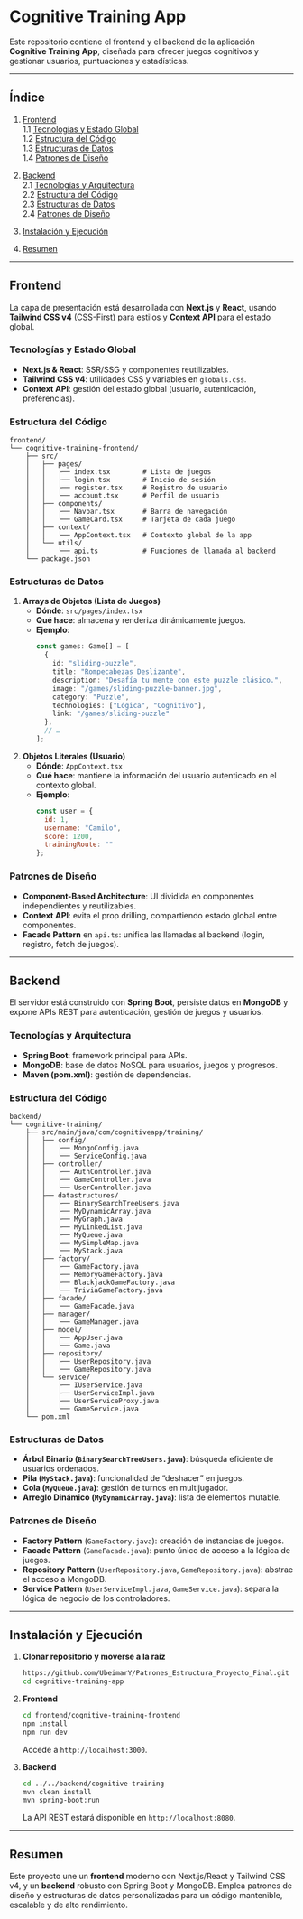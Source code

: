 # Cognitive Training App

Este repositorio contiene el frontend y el backend de la aplicación **Cognitive Training App**, diseñada para ofrecer juegos cognitivos y gestionar usuarios, puntuaciones y estadísticas.

---

## Índice

1. [Frontend](#frontend)  
   1.1 [Tecnologías y Estado Global](#tecnologías-y-estado-global)  
   1.2 [Estructura del Código](#estructura-del-código-front)  
   1.3 [Estructuras de Datos](#estructuras-de-datos-front)  
   1.4 [Patrones de Diseño](#patrones-de-diseño-front)  

2. [Backend](#backend)  
   2.1 [Tecnologías y Arquitectura](#tecnologías-y-arquitectura-back)  
   2.2 [Estructura del Código](#estructura-del-código-back)  
   2.3 [Estructuras de Datos](#estructuras-de-datos-back)  
   2.4 [Patrones de Diseño](#patrones-de-diseño-back)  

3. [Instalación y Ejecución](#instalación-y-ejecución)  
4. [Resumen](#resumen)  

---

## Frontend

La capa de presentación está desarrollada con **Next.js** y **React**, usando **Tailwind CSS v4** (CSS-First) para estilos y **Context API** para el estado global.

### Tecnologías y Estado Global

- **Next.js & React**: SSR/SSG y componentes reutilizables.  
- **Tailwind CSS v4**: utilidades CSS y variables en `globals.css`.  
- **Context API**: gestión del estado global (usuario, autenticación, preferencias).

### Estructura del Código  <a name="estructura-del-código-front"></a>

```
frontend/
└── cognitive-training-frontend/
    ├── src/
    │   ├── pages/
    │   │   ├── index.tsx        # Lista de juegos
    │   │   ├── login.tsx        # Inicio de sesión
    │   │   ├── register.tsx     # Registro de usuario
    │   │   └── account.tsx      # Perfil de usuario
    │   ├── components/
    │   │   ├── Navbar.tsx       # Barra de navegación
    │   │   └── GameCard.tsx     # Tarjeta de cada juego
    │   ├── context/
    │   │   └── AppContext.tsx   # Contexto global de la app
    │   └── utils/
    │       └── api.ts           # Funciones de llamada al backend
    └── package.json
```

### Estructuras de Datos  <a name="estructuras-de-datos-front"></a>

1. **Arrays de Objetos (Lista de Juegos)**  
   - **Dónde**: `src/pages/index.tsx`  
   - **Qué hace**: almacena y renderiza dinámicamente juegos.  
   - **Ejemplo**:
     ```ts
     const games: Game[] = [
       {
         id: "sliding-puzzle",
         title: "Rompecabezas Deslizante",
         description: "Desafía tu mente con este puzzle clásico.",
         image: "/games/sliding-puzzle-banner.jpg",
         category: "Puzzle",
         technologies: ["Lógica", "Cognitivo"],
         link: "/games/sliding-puzzle"
       },
       // …
     ];
     ```
2. **Objetos Literales (Usuario)**  
   - **Dónde**: `AppContext.tsx`  
   - **Qué hace**: mantiene la información del usuario autenticado en el contexto global.  
   - **Ejemplo**:
     ```js
     const user = {
       id: 1,
       username: "Camilo",
       score: 1200,
       trainingRoute: ""
     };
     ```

### Patrones de Diseño  <a name="patrones-de-diseño-front"></a>

- **Component-Based Architecture**: UI dividida en componentes independientes y reutilizables.  
- **Context API**: evita el prop drilling, compartiendo estado global entre componentes.  
- **Facade Pattern** en `api.ts`: unifica las llamadas al backend (login, registro, fetch de juegos).

---

## Backend

El servidor está construido con **Spring Boot**, persiste datos en **MongoDB** y expone APIs REST para autenticación, gestión de juegos y usuarios.

### Tecnologías y Arquitectura  <a name="tecnologías-y-arquitectura-back"></a>

- **Spring Boot**: framework principal para APIs.  
- **MongoDB**: base de datos NoSQL para usuarios, juegos y progresos.  
- **Maven (pom.xml)**: gestión de dependencias.

### Estructura del Código  <a name="estructura-del-código-back"></a>

```
backend/
└── cognitive-training/
    ├── src/main/java/com/cognitiveapp/training/
    │   ├── config/
    │   │   ├── MongoConfig.java
    │   │   └── ServiceConfig.java
    │   ├── controller/
    │   │   ├── AuthController.java
    │   │   ├── GameController.java
    │   │   └── UserController.java
    │   ├── datastructures/
    │   │   ├── BinarySearchTreeUsers.java
    │   │   ├── MyDynamicArray.java
    │   │   ├── MyGraph.java
    │   │   ├── MyLinkedList.java
    │   │   ├── MyQueue.java
    │   │   ├── MySimpleMap.java
    │   │   └── MyStack.java
    │   ├── factory/
    │   │   ├── GameFactory.java
    │   │   ├── MemoryGameFactory.java
    │   │   ├── BlackjackGameFactory.java
    │   │   └── TriviaGameFactory.java
    │   ├── facade/
    │   │   └── GameFacade.java
    │   ├── manager/
    │   │   └── GameManager.java
    │   ├── model/
    │   │   ├── AppUser.java
    │   │   └── Game.java
    │   ├── repository/
    │   │   ├── UserRepository.java
    │   │   └── GameRepository.java
    │   └── service/
    │       ├── IUserService.java
    │       ├── UserServiceImpl.java
    │       ├── UserServiceProxy.java
    │       └── GameService.java
    └── pom.xml
```

### Estructuras de Datos  <a name="estructuras-de-datos-back"></a>

- **Árbol Binario (`BinarySearchTreeUsers.java`)**: búsqueda eficiente de usuarios ordenados.  
- **Pila (`MyStack.java`)**: funcionalidad de “deshacer” en juegos.  
- **Cola (`MyQueue.java`)**: gestión de turnos en multijugador.  
- **Arreglo Dinámico (`MyDynamicArray.java`)**: lista de elementos mutable.

### Patrones de Diseño  <a name="patrones-de-diseño-back"></a>

- **Factory Pattern** (`GameFactory.java`): creación de instancias de juegos.  
- **Facade Pattern** (`GameFacade.java`): punto único de acceso a la lógica de juegos.  
- **Repository Pattern** (`UserRepository.java`, `GameRepository.java`): abstrae el acceso a MongoDB.  
- **Service Pattern** (`UserServiceImpl.java`, `GameService.java`): separa la lógica de negocio de los controladores.

---

## Instalación y Ejecución

1. **Clonar repositorio y moverse a la raíz**  
   ```bash
   https://github.com/UbeimarY/Patrones_Estructura_Proyecto_Final.git
   cd cognitive-training-app
   ```

2. **Frontend**  
   ```bash
   cd frontend/cognitive-training-frontend
   npm install
   npm run dev
   ```
   Accede a `http://localhost:3000`.

3. **Backend**  
   ```bash
   cd ../../backend/cognitive-training
   mvn clean install
   mvn spring-boot:run
   ```
   La API REST estará disponible en `http://localhost:8080`.

---

## Resumen

Este proyecto une un **frontend** moderno con Next.js/React y Tailwind CSS v4, y un **backend** robusto con Spring Boot y MongoDB. Emplea patrones de diseño y estructuras de datos personalizadas para un código mantenible, escalable y de alto rendimiento.  
